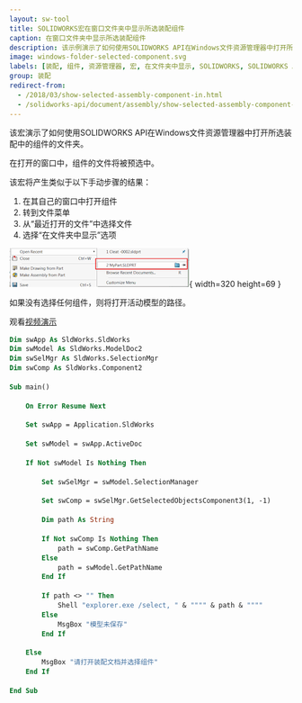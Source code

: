 ```yaml
---
layout: sw-tool
title: SOLIDWORKS宏在窗口文件夹中显示所选装配组件
caption: 在窗口文件夹中显示所选装配组件
description: 该示例演示了如何使用SOLIDWORKS API在Windows文件资源管理器中打开所选组件的文件夹。
image: windows-folder-selected-component.svg
labels: [装配, 组件, 资源管理器, 宏, 在文件夹中显示, SOLIDWORKS, SOLIDWORKS API, 实用工具, VBA]
group: 装配
redirect-from:
  - /2018/03/show-selected-assembly-component-in.html
  - /solidworks-api/document/assembly/show-selected-assembly-component-window-folder
---
```


该宏演示了如何使用SOLIDWORKS API在Windows文件资源管理器中打开所选装配中的组件的文件夹。

在打开的窗口中，组件的文件将被预选中。

该宏将产生类似于以下手动步骤的结果：

1. 在其自己的窗口中打开组件
2. 转到文件菜单
3. 从“最近打开的文件”中选择文件
4. 选择“在文件夹中显示”选项

![最近打开的文件菜单命令](open-recent.png){ width=320 height=69 }

如果没有选择任何组件，则将打开活动模型的路径。

观看[视频演示](https://youtu.be/9uZCecGg25I?t=266)

~~~ vb
Dim swApp As SldWorks.SldWorks
Dim swModel As SldWorks.ModelDoc2
Dim swSelMgr As SldWorks.SelectionMgr
Dim swComp As SldWorks.Component2

Sub main()

    On Error Resume Next
    
    Set swApp = Application.SldWorks
    
    Set swModel = swApp.ActiveDoc
    
    If Not swModel Is Nothing Then
    
        Set swSelMgr = swModel.SelectionManager
        
        Set swComp = swSelMgr.GetSelectedObjectsComponent3(1, -1)

        Dim path As String
        
        If Not swComp Is Nothing Then
            path = swComp.GetPathName
        Else
            path = swModel.GetPathName
        End If
        
        If path <> "" Then
            Shell "explorer.exe /select, " & """" & path & """"
        Else
            MsgBox "模型未保存"
        End If
    
    Else
        MsgBox "请打开装配文档并选择组件"
    End If
    
End Sub

~~~